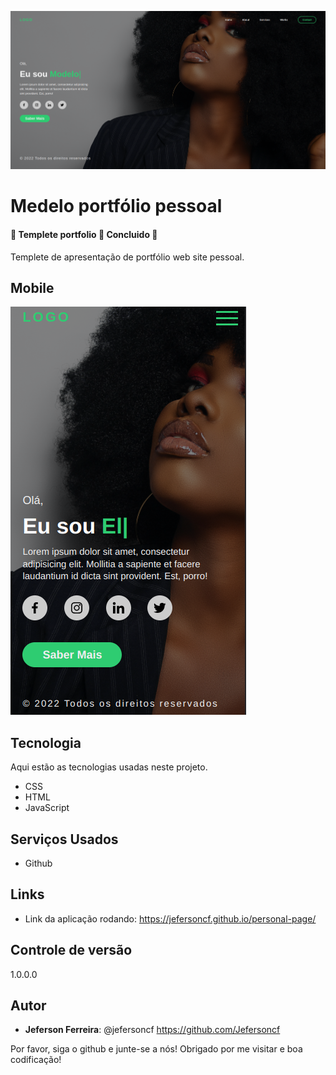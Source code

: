 
![Templete](https://github.com/Jefersoncf/personal-page/blob/main/img/banner.png)
 
# Medelo portfólio pessoal

<h4 align="start"> 
	🚧  Templete portfolio 🚀 Concluido  🚧
</h4>
 
Templete de apresentação de portfólio web site pessoal.

 ## Mobile
 ![Mobile](https://github.com/Jefersoncf/personal-page/blob/main/img/moble.png)
 
## Tecnologia
 
Aqui estão as tecnologias usadas neste projeto.
 
* CSS
* HTML
* JavaScript
 
## Serviços Usados
 
* Github

## Links
 
  - Link da aplicação rodando: https://jefersoncf.github.io/personal-page/
 
## Controle de versão
 
1.0.0.0
 
## Autor
 
* **Jeferson Ferreira**: @jefersoncf https://github.com/Jefersoncf
 
Por favor, siga o github e junte-se a nós!
Obrigado por me visitar e boa codificação!

